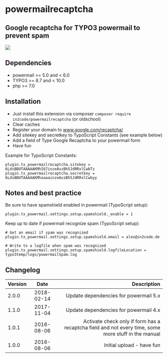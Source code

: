 # powermailrecaptcha

## Google recaptcha for TYPO3 powermail to prevent spam

<img src="https://box.everhelper.me/attachment/542050/34726531-a4d7-4620-9d70-39b6cb4c519e/262407-Fi3TkpDpR25HHyRV/screen.png" />


## Dependencies

* powermail >= 5.0 and < 6.0
* TYPO3 >= 8.7 and < 10.0
* php >= 7.0


## Installation

- Just install this extension via composer `composer require in2code/powermailrecaptcha` (or oldschool)
- Clear caches
- Register your domain to www.google.com/recaptcha/
- Add sitekey and secretkey to TypoScript Constants (see example below)
- Add a field of Type Google Recaptcha to your powermail form
- Have fun

Example for TypoScript Constants:

```
plugin.tx_powermailrecaptcha.sitekey = 6LdsBBUTAAAAAKMhI67inzeAvzBh5JdRRxlCwbTz
plugin.tx_powermailrecaptcha.secretkey = 6LdsBBUTAAAAAKMhaaaainzeAvzBh5JdRRxlCwbyy
```

## Notes and best practice

Be sure to have spamshield enabled in powermail (TypoScript setup):

```
plugin.tx_powermail.settings.setup.spamshield._enable = 1
```

Keep up to date if powermail recognize spam (TypoScript setup):

```
# Get an email if spam was recognized
plugin.tx_powermail.settings.setup.spamshield.email = alex@in2code.de

# Write to a logfile when spam was recognized
plugin.tx_powermail.settings.setup.spamshield.logfileLocation = typo3temp/logs/powermailSpam.log
```


## Changelog

| Version    | Date       | Description                                                                                                  |
| ---------- |:----------:| ------------------------------------------------------------------------------------------------------------:|
| 2.0.0      | 2018-02-14 | Update dependencies for powermail 5.x                                                                        |
| 1.1.0      | 2017-11-04 | Update dependencies for powermail 4.x                                                                        |
| 1.0.1      | 2016-08-06 | Activate check only if form has a recaptcha field and not every time, some more stuff in the manual          |
| 1.0.0      | 2016-08-06 | Initial upload - have fun                                                                                    |
